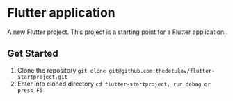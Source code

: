 # Flutter application

A new Flutter project. This project is a starting point for a Flutter application.

## Get Started

1. Clone the repository
        ```
        git clone git@github.com:thedetukov/flutter-startproject.git
        ```
1. Enter into cloned directory
        ```
        cd flutter-startproject, run debag or press F5
        ```
